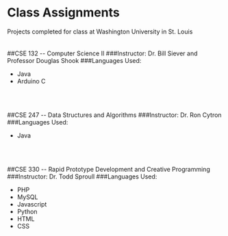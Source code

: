 # Class Assignments
Projects completed for class at Washington University in St. Louis
<br />
<br />
<br />
##CSE 132 -- Computer Science II
###Instructor:
Dr. Bill Siever and Professor Douglas Shook
###Languages Used: 
* Java
* Arduino C
<br />
<br />

##CSE 247 -- Data Structures and Algorithms
###Instructor:
Dr. Ron Cytron
###Languages Used: 
* Java
<br />
<br />

##CSE 330 -- Rapid Prototype Development and Creative Programming
###Instructor:
Dr. Todd Sproull
###Languages Used: 
* PHP
* MySQL
* Javascript
* Python
* HTML
* CSS
